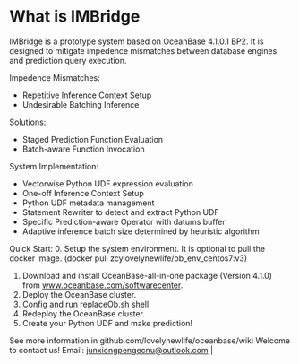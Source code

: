 # What is IMBridge
IMBridge is a prototype system based on OceanBase 4.1.0.1 BP2. It is designed to mitigate impedence mismatches between database engines and prediction query execution.

Impedence Mismatches:
* Repetitive Inference Context Setup
* Undesirable Batching Inference

Solutions:
* Staged Prediction Function Evaluation
* Batch-aware Function Invocation

System Implementation:
* Vectorwise Python UDF expression evaluation
* One-off Inference Context Setup
* Python UDF metadata management 
* Statement Rewriter to detect and extract Python UDF
* Specific Prediction-aware Operator with datums buffer
* Adaptive inference batch size determined by heuristic algorithm

Quick Start:
0. Setup the system environment. It is optional to pull the docker image. (docker pull zcylovelynewlife/ob_env_centos7:v3)
1. Download and install OceanBase-all-in-one package (Version 4.1.0) from www.oceanbase.com/softwarecenter.
2. Deploy the OceanBase cluster.
3. Config and run replaceOb.sh shell.
4. Redeploy the OceanBase cluster.
5. Create your Python UDF and make prediction!

See more information in github.com/lovelynewlife/oceanbase/wiki
Welcome to contact us!
Email: junxiongpengecnu@outlook.com | 

